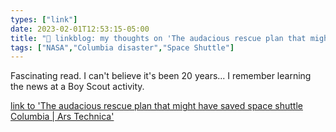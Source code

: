 ```yaml
---
types: ["link"]
date: 2023-02-01T12:53:15-05:00
title: "🔗 linkblog: my thoughts on 'The audacious rescue plan that might have saved space shuttle Columbia | Ars Technica'"
tags: ["NASA","Columbia disaster","Space Shuttle"]
---
```

Fascinating read. I can't believe it's been 20 years... I remember learning the news at a Boy Scout activity.  
 

[link to 'The audacious rescue plan that might have saved space shuttle Columbia | Ars Technica'](https://arstechnica.com/science/2023/02/the-audacious-rescue-plan-that-might-have-saved-space-shuttle-columbia-2/)
